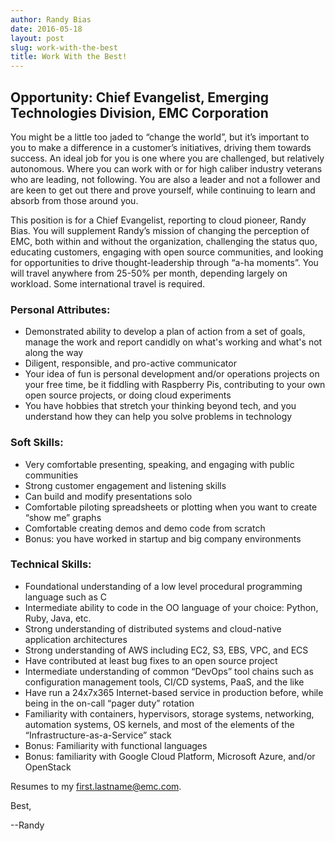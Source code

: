```yaml
---
author: Randy Bias
date: 2016-05-18
layout: post
slug: work-with-the-best
title: Work With the Best!
---
```


## Opportunity: Chief Evangelist, Emerging Technologies Division, EMC Corporation

You might be a little too jaded to “change the world”, but it’s important to you to make a difference in a customer’s initiatives, driving them towards success.  An ideal job for you is one where you are challenged, but relatively autonomous.  Where you can work with or for high caliber industry veterans who are leading, not following.  You are also a leader and not a follower and are keen to get out there and prove yourself, while continuing to learn and absorb from those around you.

This position is for a Chief Evangelist, reporting to cloud pioneer, Randy Bias.  You will supplement Randy’s mission of changing the perception of EMC, both within and without the organization, challenging the status quo, educating customers, engaging with open source communities, and looking for opportunities to drive thought-leadership through “a-ha moments”.  You will travel anywhere from 25-50% per month, depending largely on workload.  Some international travel is required.

### Personal Attributes:

* Demonstrated ability to develop a plan of action from a set of goals, manage the work and report candidly on what's working and what's not along the way
* Diligent, responsible, and pro-active communicator
* Your idea of fun is personal development and/or operations projects on your free time, be it fiddling with Raspberry Pis, contributing to your own open source projects, or doing cloud experiments
* You have hobbies that stretch your thinking beyond tech, and you understand how they can help you solve problems in technology

### Soft Skills:

* Very comfortable presenting, speaking, and engaging with public communities
* Strong customer engagement and listening skills
* Can build and modify presentations solo
* Comfortable piloting spreadsheets or plotting when you want to create “show me” graphs
* Comfortable creating demos and demo code from scratch
* Bonus: you have worked in startup and big company environments

### Technical Skills:

* Foundational understanding of a low level procedural programming language such as C
* Intermediate ability to code in the OO language of your choice: Python, Ruby, Java, etc.
* Strong understanding of distributed systems and cloud-native application architectures
* Strong understanding of AWS including EC2, S3, EBS, VPC, and ECS
* Have contributed at least bug fixes to an open source project
* Intermediate understanding of common “DevOps” tool chains such as configuration management tools, CI/CD systems, PaaS, and the like
* Have run a 24x7x365 Internet-based service in production before, while being in the on-call “pager duty” rotation
* Familiarity with containers, hypervisors, storage systems, networking, automation systems, OS kernels, and most of the elements of the “Infrastructure-as-a-Service” stack
* Bonus: Familiarity with functional languages
* Bonus: familiarity with Google Cloud Platform, Microsoft Azure, and/or OpenStack

Resumes to my first.lastname@emc.com.


Best,


--Randy
  
